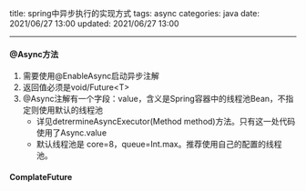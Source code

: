 title: spring中异步执行的实现方式
tags: async
categories: java
date: 2021/06/27 13:00
updated: 2021/06/27 13:00

---



#### @Async方法

1. 需要使用@EnableAsync启动异步注解
2. 返回值必须是void/Future<T\>
3. @Async注解有一个字段：value，含义是Spring容器中的线程池Bean，不指定则使用默认的线程池
   - 详见detrermineAsyncExecutor(Method method)方法。只有这一处代码使用了Async.value
   - 默认线程池是 core=8，queue=Int.max。推荐使用自己的配置的线程池。



#### ComplateFuture

